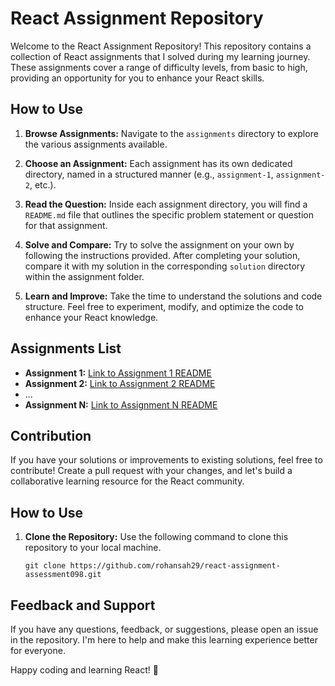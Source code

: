 # React Assignment Repository

Welcome to the React Assignment Repository! This repository contains a collection of React assignments that I solved during my learning journey. These assignments cover a range of difficulty levels, from basic to high, providing an opportunity for you to enhance your React skills.

## How to Use

1. **Browse Assignments:** Navigate to the `assignments` directory to explore the various assignments available.

2. **Choose an Assignment:** Each assignment has its own dedicated directory, named in a structured manner (e.g., `assignment-1`, `assignment-2`, etc.).

3. **Read the Question:** Inside each assignment directory, you will find a `README.md` file that outlines the specific problem statement or question for that assignment.

4. **Solve and Compare:** Try to solve the assignment on your own by following the instructions provided. After completing your solution, compare it with my solution in the corresponding `solution` directory within the assignment folder.

5. **Learn and Improve:** Take the time to understand the solutions and code structure. Feel free to experiment, modify, and optimize the code to enhance your React knowledge.

## Assignments List

- **Assignment 1:** [Link to Assignment 1 README](assignments/assignment-1/README.md)
- **Assignment 2:** [Link to Assignment 2 README](assignments/assignment-2/README.md)
- ...
- **Assignment N:** [Link to Assignment N README](assignments/assignment-N/README.md)

## Contribution

If you have your solutions or improvements to existing solutions, feel free to contribute! Create a pull request with your changes, and let's build a collaborative learning resource for the React community.

## How to Use

1. **Clone the Repository:** Use the following command to clone this repository to your local machine.

   ```git clone https://github.com/rohansah29/react-assignment-assessment098.git```

## Feedback and Support

If you have any questions, feedback, or suggestions, please open an issue in the repository. I'm here to help and make this learning experience better for everyone.

Happy coding and learning React! 🚀
